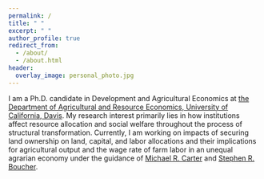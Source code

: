 ```yaml
---
permalink: /
title: " "
excerpt: " "
author_profile: true
redirect_from: 
  - /about/
  - /about.html
header: 
  overlay_image: personal_photo.jpg
---
```


I am a Ph.D. candidate in Development and Agricultural Economics at [the Department of Agricultural and Resource Economics, University of California, Davis](https://are.ucdavis.edu/people/grad-students/phd/tengda-gong/). My research interest primarily lies in how institutions affect resource allocation and social welfare throughout the process of structural transformation. Currently, I am working on impacts of securing land ownership on land, capital, and labor allocations and their implications for agricultural output and the wage rate of farm labor in an unequal agrarian economy under the guidance of [Michael R. Carter](https://are.ucdavis.edu/people/faculty/michael-carter/) and [Stephen R. Boucher](https://are.ucdavis.edu/people/faculty/steve-boucher/).
<br>

